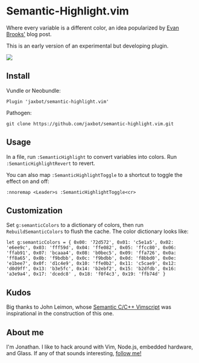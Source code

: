# Semantic-Highlight.vim

Where every variable is a different color, an idea popularized by <a href="https://medium.com/@evnbr/coding-in-color-3a6db2743a1e">Evan Brooks'</a> blog post.

This is an early version of an experimental but developing plugin.

<img src="https://raw.githubusercontent.com/jaxbot/semantic-highlight.vim/master/semantic-highlight.png">

## Install

Vundle or Neobundle:

```
Plugin 'jaxbot/semantic-highlight.vim'
```

Pathogen:

```
git clone https://github.com/jaxbot/semantic-highlight.vim.git
```

## Usage

In a file, run `:SemanticHighlight` to convert variables into colors. Run `:SemanticHighlightRevert` to revert.

You can also map `:SemanticHighlightToggle` to a shortcut to toggle the effect on and off:

```
:nnoremap <Leader>s :SemanticHighlightToggle<cr>
```

## Customization

Set `g:semanticColors` to a dictionary of colors, then run `RebuildSemanticColors` to flush the cache. The color dictionary looks like:

```
let g:semanticColors = { 0x00: '72d572', 0x01: 'c5e1a5', 0x02: 'e6ee9c', 0x03: 'fff59d', 0x04: 'ffe082', 0x05: 'ffcc80', 0x06: 'ffab91', 0x07: 'bcaaa4', 0x08: 'b0bec5', 0x09: 'ffa726', 0x0a: 'ff8a65', 0x0b: 'f9bdbb', 0x0c: 'f9bdbb', 0x0d: 'f8bbd0', 0x0e: 'e1bee7', 0x0f: 'd1c4e9', 0x10: 'ffe0b2', 0x11: 'c5cae9', 0x12: 'd0d9ff', 0x13: 'b3e5fc', 0x14: 'b2ebf2', 0x15: 'b2dfdb', 0x16: 'a3e9a4', 0x17: 'dcedc8' , 0x18: 'f0f4c3', 0x19: 'ffb74d' }
```

## Kudos

Big thanks to John Leimon, whose [Semantic C/C++ Vimscript](http://www.vim.org/scripts/script.php?script_id=4945) was inspirational in the construction of this one.

## About me

I'm Jonathan. I like to hack around with Vim, Node.js, embedded hardware, and Glass. If any of that sounds interesting, [follow me!](https://github.com/jaxbot)

